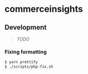 # commerceinsights



## Development

> *TODO*

### Fixing formatting
```bash
$ yarn prettify
$ ./scripts/php-fix.sh
```